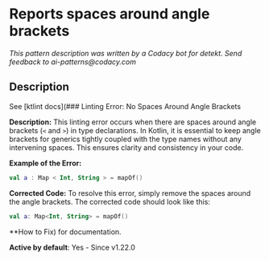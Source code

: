 # Reports spaces around angle brackets

_This pattern description was written by a Codacy bot for detekt. Send feedback to ai-patterns@codacy.com_

## Description

See [ktlint docs](### Linting Error: No Spaces Around Angle Brackets

**Description:**
This linting error occurs when there are spaces around angle brackets (`<` and `>`) in type declarations. In Kotlin, it is essential to keep angle brackets for generics tightly coupled with the type names without any intervening spaces. This ensures clarity and consistency in your code.

**Example of the Error:**
```kotlin
val a : Map < Int, String > = mapOf()
```

**Corrected Code:**
To resolve this error, simply remove the spaces around the angle brackets. The corrected code should look like this:
```kotlin
val a: Map<Int, String> = mapOf()
```

**How to Fix) for documentation.

**Active by default**: Yes - Since v1.22.0 
